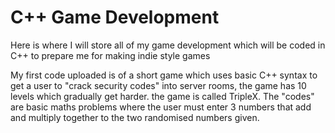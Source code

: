 # C++ Game Development

Here is where I will store all of my game development which will be coded in C++ to prepare me for making indie style games

My first code uploaded is of a short game which uses basic C++ syntax to get a user to "crack security codes" into server rooms, the game has 10 levels which gradually get harder. the game is called TripleX. The "codes" are basic maths problems where the user must enter 3 numbers that add and multiply together to the two randomised numbers given.
